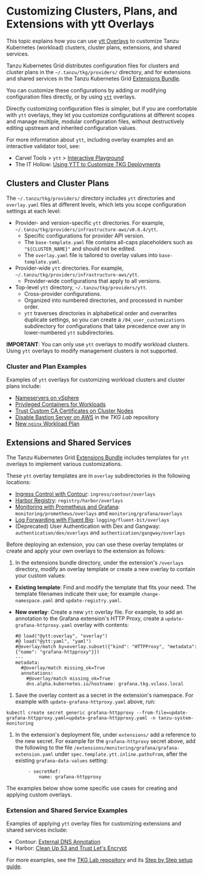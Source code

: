 # Customizing Clusters, Plans, and Extensions with ytt Overlays

This topic explains how you can use [ytt Overlays](https://github.com/vmware-tanzu/carvel-ytt) to customize Tanzu Kubernetes (workload) clusters, cluster plans, extensions, and shared services.

Tanzu Kubernetes Grid distributes configuration files for clusters and cluster plans in the `~/.tanzu/tkg/providers/` directory, and for extensions and shared services in the Tanzu Kubernetes Grid [Extensions Bundle](extensions/index.md#unpack-bundle).

You can customize these configurations by adding or modifying configuration files directly, or by using [`ytt`](https://github.com/vmware-tanzu/carvel-ytt) overlays.

Directly customizing configuration files is simpler, but if you are comfortable with `ytt` overlays, they let you customize configurations at different scopes and manage multiple, modular configuration files, without destructively editing upstream and inherited configuration values.

For more information about `ytt`, including overlay examples and an interactive validator tool, see:

- Carvel Tools > `ytt` > [Interactive Playground](https://carvel.dev/ytt/#example:example-overlay-files)
- The IT Hollow: [Using YTT to Customize TKG Deployments](https://theithollow.com/2020/11/09/using-ytt-to-customize-tkg-deployments/)

## <a id="clusters-plans"></a> Clusters and Cluster Plans

The `~/.tanzu/tkg/providers/` directory includes `ytt` directories and  `overlay.yaml` files at different levels, which lets you scope configuration settings at each level:

- Provider- and version-specific `ytt` directories. For example, `~/.tanzu/tkg/providers/infrastructure-aws/v0.6.4/ytt`.
   - Specific configurations for provider API version.
   - The `base-template.yaml` file contains all-caps placeholders such as `"${CLUSTER_NAME}"` and should not be edited.
   - The `overlay.yaml` file is tailored to overlay values into `base-template.yaml`.
- Provider-wide `ytt` directories. For example, `~/.tanzu/tkg/providers/infrastructure-aws/ytt`.
   - Provider-wide configurations that apply to all versions.
- Top-level `ytt` directory, `~/.tanzu/tkg/providers/ytt`.
   - Cross-provider configurations.
   - Organized into numbered directories, and processed in number order.
   - `ytt` traverses directories in alphabetical order and overwrites duplicate settings, so you can create a `/04_user_customizations` subdirectory for configurations that take precedence over any in lower-numbered `ytt` subdirectories.

**IMPORTANT**: You can only use `ytt` overlays to modify workload clusters. Using `ytt` overlays to modify management clusters is not supported.

### <a id="cluster-plan-examples"></a> Cluster and Plan Examples

Examples of `ytt` overlays for customizing workload clusters and cluster plans include:

- [Nameservers on vSphere](tanzu-k8s-clusters/config-plans.md#nameserver)
- [Privileged Containers for Workloads](tanzu-k8s-clusters/config-plans.md#privileged)
- [Trust Custom CA Certificates on Cluster Nodes](cluster-lifecycle/secrets.md#custom-ca)
- [Disable Bastion Server on AWS](https://github.com/Tanzu-Solutions-Engineering/tkg-lab/blob/main/capi-overrides/disable-aws-bastion.yaml) in the _TKG Lab_ repository
- [New `nginx` Workload Plan](tanzu-k8s-clusters/config-plans.md#nginx)

## <a id="extensions"></a> Extensions and Shared Services

The Tanzu Kubernetes Grid [Extensions Bundle](extensions/index.md#unpack-bundle) includes templates for `ytt` overlays to implement various customizations.

These `ytt` overlay templates are in `overlay` subdirectories in the following locations:

- [Ingress Control with Contour](extensions/ingress-contour.md): `ingress/contour/overlays`
- [Harbor Registry](extensions/harbor-registry.md): `registry/harbor/overlays`
- [Monitoring with Prometheus and Grafana](extensions/monitoring.md): `monitoring/prometheus/overlays` and  `monitoring/grafana/overlays`
- [Log Forwarding with Fluent Big](extensions/logging-fluentbit.md): `logging/fluent-bit/overlays`
- (Deprecated) User Authentication with Dex and Gangway: `authentication/dex/overlays` and `authentication/gangway/overlays`

Before deploying an extension, you can use these overlay templates or create and apply your own overlays to the extension as follows:

1. In the extensions bundle directory, under the extension's `/overlays` directory, modify an overlay template or create a new overlay to contain your custom values:

  - **Existing template**: Find and modify the template that fits your need. The template filenames indicate their use; for example `change-namespace.yaml` and `update-registry.yaml`.
  - **New overlay**: Create a new `ytt` overlay file. For example, to add an annotation to the Grafana extension's HTTP Proxy, create a `update-grafana-httproxy.yaml` overlay with contents:

      ```
      #@ load("@ytt:overlay", "overlay")
      #@ load("@ytt:yaml", "yaml")
      #@overlay/match by=overlay.subset({"kind": "HTTPProxy", "metadata": {"name": "grafana-httpproxy"}})
      ---
      metadata:
        #@overlay/match missing_ok=True
        annotations:
          #@overlay/match missing_ok=True
          dns.alpha.kubernetes.io/hostname: grafana.tkg.vclass.local
      ```

1. Save the overlay content as a secret in the extension's namespace. For example with `update-grafana-httproxy.yaml` above, run:

  ```
  kubectl create secret generic grafana-httpproxy --from-file=update-grafana-httpproxy.yaml=update-grafana-httpproxy.yaml -n tanzu-system-monitoring
  ```

1. In the extension's deployment file, under `extensions/` add a reference to the new secret. For example for the `grafana-httproxy` secret above, add the following to the file `/extensions/monitoring/grafana/grafana-extension.yaml` under `spec.template.ytt.inline.pathsFrom`, after the existing `grafana-data-values` setting:

  ```
          - secretRef:
              name: grafana-httpproxy
  ```

The examples below show some specific use cases for creating and applying custom overlays.

### <a id="extension-examples"></a> Extension and Shared Service Examples

Examples of applying `ytt` overlay files for customizing extensions and shared services include:

- Contour: [External DNS Annotation](extensions/ingress-contour.md#ytt)
- Harbor: [Clean Up S3 and Trust Let's Encrypt](extensions/harbor-registry.md#ytt)

For more examples, see the [TKG Lab repository](https://github.com/Tanzu-Solutions-Engineering/tkg-lab) and its [Step by Step setup guide](https://github.com/Tanzu-Solutions-Engineering/tkg-lab/blob/main/docs/baseline-lab-setup/step-by-step.md).

